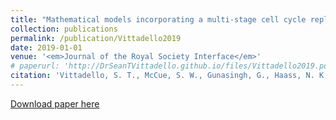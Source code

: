 ```yaml
---
title: "Mathematical models incorporating a multi-stage cell cycle replicate normally-hidden inherent synchronization in cell proliferation"
collection: publications
permalink: /publication/Vittadello2019
date: 2019-01-01
venue: '<em>Journal of the Royal Society Interface</em>'
# paperurl: 'http://DrSeanTVittadello.github.io/files/Vittadello2019.pdf'
citation: 'Vittadello, S. T., McCue, S. W., Gunasingh, G., Haass, N. K., and Simpson, M. J. Mathematical models incorporating a multi-stage cell cycle replicate normally-hidden inherent synchronization in cell proliferation. <em>Journal of the Royal Society Interface</em>, 2019, <strong>16</strong>, 20190382.'
---
```

[Download paper here](http://DrSeanTVittadello.github.io/files/Vittadello2019.pdf)
